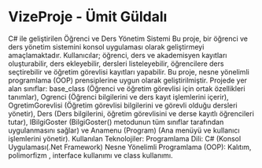 # VizeProje - Ümit Güldalı

C# ile geliştirilen Öğrenci ve Ders Yönetim Sistemi 
Bu proje, bir öğrenci ve ders yönetim sistemini konsol uygulaması olarak geliştirmeyi amaçlamaktadır. Kullanıcılar; öğrenci, ders ve akademisyen kayıtları oluşturabilir, ders ekleyebilir, dersleri listeleyebilir, öğrencilere ders seçtirebilir ve öğretim görevlisi kayıtları yapabilir.
Bu proje, nesne yönelimli programlama (OOP) prensiplerine uygun olarak geliştirilmiştir. Projede yer alan sınıflar: base_class (Öğrenci ve öğretim görevlisi için ortak özellikleri tanımlar), Ogrenci (Öğrenci bilgilerini ve ders kayıt işlemlerini içerir), OgretimGorevlisi (Öğretim görevlisi bilgilerini ve görevli olduğu dersleri yönetir), Ders (Ders bilgilerini, öğretim görevlisini ve derse kayıtlı öğrencileri tutar), IBilgiGoster (BilgiGoster() metodunun tüm sınıflar tarafından uygulanmasını sağlar) ve Anamenu (Program) (Ana menüyü ve kullanıcı işlemlerini yönetir).
Kullanılan Teknolojiler: Programlama Dili: C# (Konsol Uygulaması(.Net Framework) Nesne Yönelimli Programlama (OOP): Kalıtım, polimorfizm , interface kullanımı ve class kullanımı.
